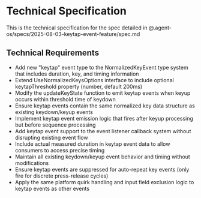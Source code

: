 # Technical Specification

This is the technical specification for the spec detailed in @.agent-os/specs/2025-08-03-keytap-event-feature/spec.md

## Technical Requirements

- Add new "keytap" event type to the NormalizedKeyEvent type system that includes duration, key, and timing information
- Extend UseNormalizedKeysOptions interface to include optional keytapThreshold property (number, default 200ms) 
- Modify the updateKeyState function to emit keytap events when keyup occurs within threshold time of keydown
- Ensure keytap events contain the same normalized key data structure as existing keydown/keyup events
- Implement keytap event emission logic that fires after keyup processing but before sequence processing
- Add keytap event support to the event listener callback system without disrupting existing event flow
- Include actual measured duration in keytap event data to allow consumers to access precise timing
- Maintain all existing keydown/keyup event behavior and timing without modifications
- Ensure keytap events are suppressed for auto-repeat key events (only fire for discrete press-release cycles)
- Apply the same platform quirk handling and input field exclusion logic to keytap events as other events